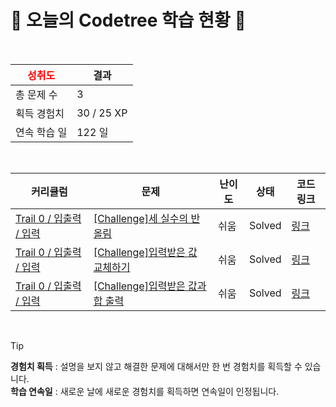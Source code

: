 # 🌲 오늘의 Codetree 학습 현황 🌲

<br />

| <span style="color:red;display:block;text-align:center;"> **성취도**</span> | 결과 |
|---|---|
| 총 문제 수 | 3 |
| 획득 경험치 | 30 / 25 XP |
| 연속 학습 일 | 122 일 |

<br />

|커리큘럼|문제|난이도|상태|코드 링크|
|---|---|---|---|---|
|[Trail 0 / 입출력 / 입력](https://www.codetree.ai/trail-info/codetree-101/)|[[Challenge]세 실수의 반올림](https://www.codetree.ai/trails/complete/curated-cards/nl-pre-input-1/)|쉬움|Solved|[링크](https://github.com/Hwangsangjin/CodeTree/blob/main/250228/%EC%84%B8%20%EC%8B%A4%EC%88%98%EC%9D%98%20%EB%B0%98%EC%98%AC%EB%A6%BC/rounding-of-three-actual-numbers.cpp)|
|[Trail 0 / 입출력 / 입력](https://www.codetree.ai/trail-info/codetree-101/)|[[Challenge]입력받은 값 교체하기](https://www.codetree.ai/trails/complete/curated-cards/nl-pre-input-2/)|쉬움|Solved|[링크](https://github.com/Hwangsangjin/CodeTree/blob/main/250228/%EC%9E%85%EB%A0%A5%EB%B0%9B%EC%9D%80%20%EA%B0%92%20%EA%B5%90%EC%B2%B4%ED%95%98%EA%B8%B0/changing-inputs.cpp)|
|[Trail 0 / 입출력 / 입력](https://www.codetree.ai/trail-info/codetree-101/)|[[Challenge]입력받은 값과 합 출력](https://www.codetree.ai/trails/complete/curated-cards/nl-pre-input-3/)|쉬움|Solved|[링크](https://github.com/Hwangsangjin/CodeTree/blob/main/250228/%EC%9E%85%EB%A0%A5%EB%B0%9B%EC%9D%80%20%EA%B0%92%EA%B3%BC%20%ED%95%A9%20%EC%B6%9C%EB%A0%A5/output-of-value-and-sum.cpp)|


<br />

> [!TIP]
> **경험치 획득** : 설명을 보지 않고 해결한 문제에 대해서만 한 번 경험치를 획득할 수 있습니다.  
> **학습 연속일** : 새로운 날에 새로운 경험치를 획득하면 연속일이 인정됩니다.

